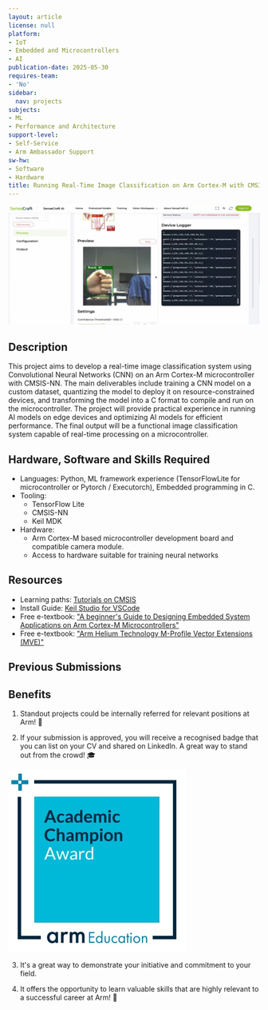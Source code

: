 ```yaml
---
layout: article
license: null
platform:
- IoT
- Embedded and Microcontrollers
- AI
publication-date: 2025-05-30
requires-team:
- 'No'
sidebar:
  nav: projects
subjects:
- ML
- Performance and Architecture
support-level:
- Self-Service
- Arm Ambassador Support
sw-hw:
- Software
- Hardware
title: Running Real-Time Image Classification on Arm Cortex-M with CMSIS-NN
---
```


<img class="image image--xl" src="./images/computer_vision.jpg"/>


## Description
This project aims to develop a real-time image classification system using Convolutional Neural Networks (CNN) on an Arm Cortex-M microcontroller with CMSIS-NN. The main deliverables include training a CNN model on a custom dataset, quantizing the model to deploy it on resource-constrained devices, and transforming the model into a C format to compile and run on the microcontroller. The project will provide practical experience in running AI models on edge devices and optimizing AI models for efficient performance. The final output will be a functional image classification system capable of real-time processing on a microcontroller.


## Hardware, Software and Skills Required

- Languages: Python, ML framework experience (TensorFlowLite for microcontroller or Pytorch / Executorch), Embedded programming in C. 
- Tooling: 
    - TensorFlow Lite
    - CMSIS-NN
    - Keil MDK
- Hardware: 
    - Arm Cortex-M based microcontroller development board and compatible camera module. 
    - Access to hardware suitable for training neural networks

## Resources
- Learning paths: [Tutorials on CMSIS](https://learn.arm.com/tag/cmsis/)
- Install Guide: [Keil Studio for VSCode](https://learn.arm.com/install-guides/keilstudio_vs/)
- Free e-textbook: ["A beginner's Guide to Designing Embedded System Applications on Arm Cortex-M Microcontrollers"](https://www.arm.com/resources/education/books)
- Free e-textbook: ["Arm Helium Technology M-Profile Vector Extensions (MVE)"](https://www.arm.com/resources/education/books)

## Previous Submissions



## Benefits 

1. Standout projects could be internally referred for relevant positions at Arm! :page_with_curl:

2. If your submission is approved, you will receive a recognised badge that you can list on your CV and shared on LinkedIn. A great way to stand out from the crowd! :mortar_board:

<img class="image image--l" src="./images/ACA_badge.jpg"/>

3. It's a great way to demonstrate your initiative and commitment to your field. 

4. It offers the opportunity to learn valuable skills that are highly relevant to a successful career at Arm!  :tada: